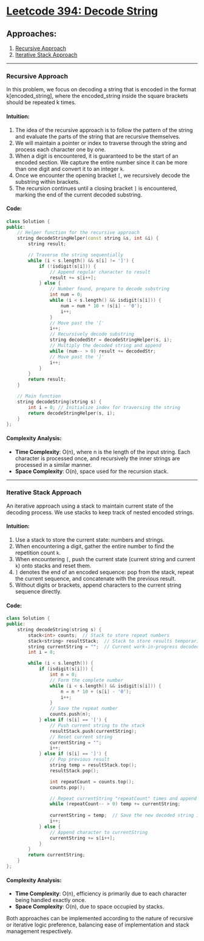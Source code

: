 # [Leetcode 394: Decode String](https://leetcode.com/problems/decode-string/)

## Approaches:
1. [Recursive Approach](#recursive-approach)
2. [Iterative Stack Approach](#iterative-stack-approach)

---

### Recursive Approach

In this problem, we focus on decoding a string that is encoded in the format k[encoded_string], where the encoded_string inside the square brackets should be repeated k times.

#### Intuition:

1. The idea of the recursive approach is to follow the pattern of the string and evaluate the parts of the string that are recursive themselves.
2. We will maintain a pointer or index to traverse through the string and process each character one by one.
3. When a digit is encountered, it is guaranteed to be the start of an encoded section. We capture the entire number since it can be more than one digit and convert it to an integer `k`.
4. Once we encounter the opening bracket `[`, we recursively decode the substring within brackets.
5. The recursion continues until a closing bracket `]` is encountered, marking the end of the current decoded substring.

#### Code:
```cpp
class Solution {
public:
    // Helper function for the recursive approach
    string decodeStringHelper(const string &s, int &i) {
        string result;

        // Traverse the string sequentially
        while (i < s.length() && s[i] != ']') {
            if (!isdigit(s[i])) {
                // Append regular character to result
                result += s[i++];
            } else {
                // Number found, prepare to decode substring
                int num = 0;
                while (i < s.length() && isdigit(s[i])) {
                    num = num * 10 + (s[i] - '0');
                    i++;
                }
                // Move past the '['
                i++;
                // Recursively decode substring
                string decodedStr = decodeStringHelper(s, i);
                // Multiply the decoded string and append
                while (num-- > 0) result += decodedStr;
                // Move past the ']'
                i++;
            }
        }
        return result;
    }

    // Main function
    string decodeString(string s) {
        int i = 0; // Initialize index for traversing the string
        return decodeStringHelper(s, i);
    }
};
```

#### Complexity Analysis:
- **Time Complexity**: O(n), where n is the length of the input string. Each character is processed once, and recursively the inner strings are processed in a similar manner.
- **Space Complexity**: O(n), space used for the recursion stack.

---

### Iterative Stack Approach

An iterative approach using a stack to maintain current state of the decoding process. We use stacks to keep track of nested encoded strings.

#### Intuition:

1. Use a stack to store the current state: numbers and strings.
2. When encountering a digit, gather the entire number to find the repetition count `k`.
3. When encountering `[`, push the current state (current string and current `k`) onto stacks and reset them.
4. `]` denotes the end of an encoded sequence: pop from the stack, repeat the current sequence, and concatenate with the previous result.
5. Without digits or brackets, append characters to the current string sequence directly.

#### Code:
```cpp
class Solution {
public:
    string decodeString(string s) {
        stack<int> counts;  // Stack to store repeat numbers
        stack<string> resultStack;  // Stack to store results temporarily
        string currentString = "";  // Current work-in-progress decoded string
        int i = 0;

        while (i < s.length()) {
            if (isdigit(s[i])) {
                int n = 0;
                // Form the complete number
                while (i < s.length() && isdigit(s[i])) {
                    n = n * 10 + (s[i] - '0');
                    i++;
                }
                // Save the repeat number
                counts.push(n);
            } else if (s[i] == '[') {
                // Push current string to the stack
                resultStack.push(currentString);
                // Reset current string
                currentString = "";
                i++;
            } else if (s[i] == ']') {
                // Pop previous result
                string temp = resultStack.top();
                resultStack.pop();

                int repeatCount = counts.top();
                counts.pop();

                // Repeat currentString "repeatCount" times and append it to temp
                while (repeatCount-- > 0) temp += currentString;
                
                currentString = temp;  // Save the new decoded string into currentString
                i++; 
            } else {
                // Append character to currentString
                currentString += s[i++];
            }
        }
        return currentString;
    }
};
```

#### Complexity Analysis:
- **Time Complexity**: O(n), efficiency is primarily due to each character being handled exactly once.
- **Space Complexity**: O(n), due to space occupied by stacks.

Both approaches can be implemented according to the nature of recursive or iterative logic preference, balancing ease of implementation and stack management respectively.

